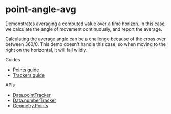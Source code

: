 # point-angle-avg

Demonstrates averaging a computed value over a time horizon. In this case, we calculate the angle of movement continuously, and report the average.

Calculating the average angle can be a challenge because of the cross over between 360/0. This demo doesn't handle this case, so when moving to the right on the horizontal, it will fail wildly.

Guides
* [Points guide](https://ixfx.fun/types/geometry/point/)
* [Trackers guide](https://ixfx.fun/data/trackers/)

APIs
* [Data.pointTracker](https://api.ixfx.fun/functions/Trackers.points.html)
* [Data.numberTracker](https://api.ixfx.fun/functions/Trackers.number.html)
* [Geometry.Points](https://api.ixfx.fun/modules/Geometry.Points.html)